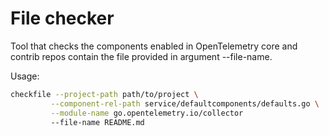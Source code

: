 # File checker

Tool that checks the components enabled in OpenTelemetry core and contrib repos
contain the file provided in argument --file-name.

Usage:

```sh
checkfile --project-path path/to/project \
         --component-rel-path service/defaultcomponents/defaults.go \
         --module-name go.opentelemetry.io/collector
         --file-name README.md
```
